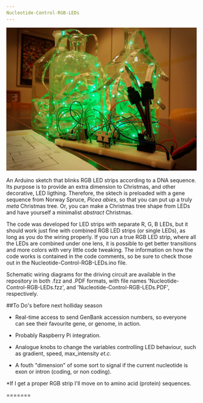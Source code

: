 ```yaml
---
Nucleotide-Control-RGB-LEDs
---
```


![](Picture-of-setup.jpg)

An Arduino sketch that blinks RGB LED strips according to a DNA
sequence. Its purpose is to provide an extra dimension to Christmas, and other
decorative, LED ligthing. Therefore, the sktech is preloaded with a
gene sequence from Norway Spruce, *Picea abies*, so that you can put up
a truly *meta* Christmas tree. Or, you can make a Christmas tree shape
from LEDs and have yourself a minimalist *abstract* Christmas.

The code was developed for LED strips with separate R, G, B LEDs,
but it should work just fine with combined RGB LED strips (or single
LEDs), as long as you do the wiring properly. If you run a true RGB LED strip,
where all the LEDs are combined under one lens, it is possible to get better
transitions and more colors with very little code tweaking. The
information on how the code works is contained in the code comments, so be sure to check those out in the Nucleotide-Control-RGB-LEDs.ino file.

Schematic wiring diagrams for the driving circuit are available in the
repository in both .fzz and .PDF formats, with file names
'Nucleotide-Control-RGB-LEDs.fzz', and 'Nucleotide-Control-RGB-LEDs.PDF', respectively. 


##To Do's before next holliday season

* Real-time access to send GenBank accession numbers, so
everyone can see their favourite gene, or genome, in action.

* Probably Raspberry Pi integration.

* Analogue knobs to change the variables controlling LED behaviour, such as
gradient, speed, max_intensity *et.c.*

* A fouth "dimension" of some sort to signal if the current nucleotide
is exon or intron (coding, or non coding).

*If I get a proper RGB strip I'll move on to amino acid (protein) sequences.




=======

